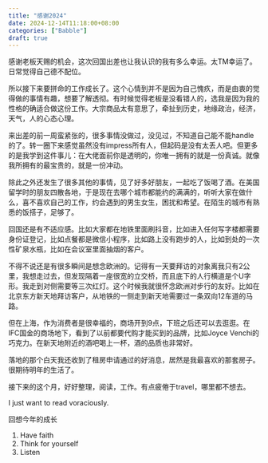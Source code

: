 ```yaml
---
title: "感谢2024"
date: 2024-12-14T11:18:00+08:00
categories: ["Babble"]
draft: true
---
```


感谢老板天赐的机会，这次回国出差也让我认识的我有多么幸运。太TM幸运了。日常觉得自己德不配位。

所以接下来要拼命的工作成长了。这个心情到并不是因为自己愧疚，而是由衷的觉得做的事情有趣，想要了解透彻。有时候觉得老板是没看错人的，选我是因为我的性格的确适合做这份工作。大宗商品太有意思了，牵扯到历史，地缘政治，经济，天气，人的心态心理。

来出差的前一周蛮紧张的，很多事情没做过，没见过，不知道自己能不能handle的了。转一圈下来感觉虽然没有impress所有人，但起码是没有太丢人吧。但更多的是我学到这件事儿：在大佬面前你是透明的，你唯一拥有的就是一份真诚。就像我所拥有的最宝贵的，就是一份冲动。

除此之外还发生了很多其他的事情，见了好多好朋友，一起吃了饭喝了酒。在美国留学时的朋友四散各地，于是现在去哪个城市都能约的满满的，听听大家在做什么，喜不喜欢自己的工作，约会遇到的男生女生，困扰和希望。在陌生的城市有熟悉的饭搭子，足够了。

回国还是有不适应感。比如大家都在地铁里面刷抖音，比如进入任何写字楼都需要身份证登记，比如点餐都是微信小程序，比如路上没有跑步的人，比如到处的一次性矿泉水瓶，比如在会议室里面抽烟的客户。

不得不说还是有很多瞬间是想念欧洲的。记得有一天要拜访的对象离我只有2公里，我想走过去，但发现隔着一座很宽的立交桥，而且底下的人行横道是个U字形。我走到对侧需要等三次红灯。这个时候我就很怀念欧洲对步行的友好。比如在北京东方新天地拜访客户，从地铁的一侧走到新天地需要过一条双向12车道的马路。

但在上海，作为消费者是很幸福的，商场开到9点，下班之后还可以去逛逛。在IFC国金的商场地下，看到了以前都要代购才能买到的品牌，比如Joyce Venchi的巧克力。在新天地附近的酒吧喝上一杯，酒的品质也非常好。

落地的那个白天我还收到了租房申请通过的好消息，居然是我最喜欢的那套房子。很期待明年的生活了。

接下来的这个月，好好整理，阅读，工作。有点疲倦于travel，哪里都不想去。

I just want to read voraciously. 

回想今年的成长
1. Have faith
2. Think for yourself 
3. Listen